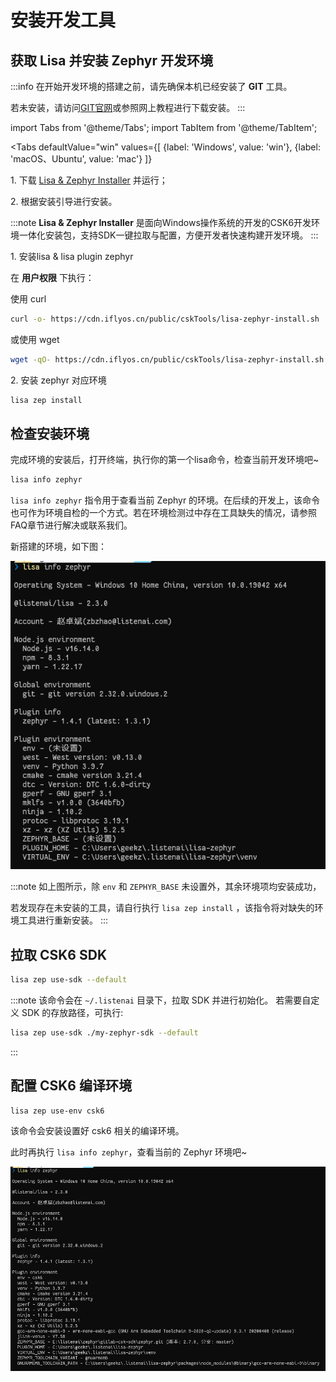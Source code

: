 # 安装开发工具

## 获取 Lisa 并安装 Zephyr 开发环境


:::info
在开始开发环境的搭建之前，请先确保本机已经安装了 **GIT** 工具。

若未安装，请访问[GIT官网](https://git-scm.com/)或参照网上教程进行下载安装。
:::

import Tabs from '@theme/Tabs';
import TabItem from '@theme/TabItem';

<Tabs
    defaultValue="win"
    values={[
        {label: 'Windows', value: 'win'},
        {label: 'macOS、Ubuntu', value: 'mac'}
    ]}
>
  <TabItem value="win">
    
<p>1. 下载 <a href="https://castor.iflyos.cn/castor/v3/lisaPluginZephyr/download?platform=windows">Lisa & Zephyr Installer</a> 并运行；</p>

<p>2. 根据安装引导进行安装。</p>

:::note
**Lisa & Zephyr Installer** 是面向Windows操作系统的开发的CSK6开发环境一体化安装包，支持SDK一键拉取与配置，方便开发者快速构建开发环境。
:::

  </TabItem>
  <TabItem value="mac">
    
<p>1. 安装lisa & lisa plugin zephyr</p>

在 **用户权限** 下执行：

使用 curl

```bash
curl -o- https://cdn.iflyos.cn/public/cskTools/lisa-zephyr-install.sh | bash
```

或使用 wget

```bash
wget -qO- https://cdn.iflyos.cn/public/cskTools/lisa-zephyr-install.sh | bash
```

<p>2. 安装 zephyr 对应环境</p>

```bash
lisa zep install
```

  </TabItem>
</Tabs>

## 检查安装环境

完成环境的安装后，打开终端，执行你的第一个lisa命令，检查当前开发环境吧~

 ```bash
lisa info zephyr
```


`lisa info zephyr` 指令用于查看当前 Zephyr 的环境。在后续的开发上，该命令也可作为环境自检的一个方式。若在环境检测过中存在工具缺失的情况，请参照FAQ章节进行解决或联系我们。

新搭建的环境，如下图：

![image](./images/start_1.png)

:::note
如上图所示，除 `env` 和 `ZEPHYR_BASE` 未设置外，其余环境项均安装成功，

若发现存在未安装的工具，请自行执行 `lisa zep install` ，该指令将对缺失的环境工具进行重新安装。
:::


## 拉取 CSK6 SDK

```bash
lisa zep use-sdk --default
```

:::note
该命令会在 `~/.listenai` 目录下，拉取 SDK 并进行初始化。
若需要自定义 SDK 的存放路径，可执行:
```bash
lisa zep use-sdk ./my-zephyr-sdk --default
```
:::

## 配置 CSK6 编译环境

```bash
lisa zep use-env csk6
```

该命令会安装设置好 csk6 相关的编译环境。

此时再执行 `lisa info zephyr`，查看当前的 Zephyr 环境吧~

![image](./images/start_2.png)
